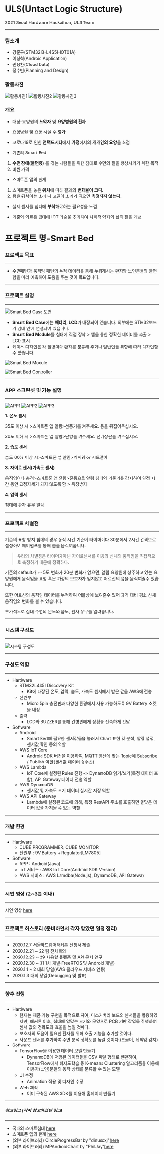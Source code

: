 # ULS(Untact Logic Structure)
 2021 Seoul Hardware Hackathon, ULS Team
 ___

### 팀소개
 * 강준구(STM32 B-L4S5I-IOT01A)
 * 이상혁(Android Application)
 * 권용찬(Cloud Data)
 * 정수빈(Planning and Design)

### 활동사진

![활동사진1](https://github.com/Moderato-Swift/shh2021_ULS/blob/main/image/perTwo.jpg?raw=true)
![활동사진2](https://github.com/Moderato-Swift/shh2021_ULS/blob/main/image/perThree.jpg?raw=true)
![활동사진3](https://github.com/Moderato-Swift/shh2021_ULS/blob/main/image/perOne.jpg?raw=true)

### 개요
 * 대상-요양원의 **노약자** 및 **요양병원의 환자**
 * 요양병원 및 요양 시설 수 **증가**
 * 코로나19로 인한 **언택드시대**에서 **가정**에서의 **개개인의 요양**을 초점
 
 * 기존의 Smart Bed 
 
  1. **수면 장애(불면증)** 를 겪는 사람들을 위한 침대로 수면의 질을 향상시키기 위한 목적
  2. 비싼 가격
  
  * 스마트폰 앱의 한계
  
  1. 스마트폰을 놓은 **위치**에 따라 결과의 **변화율이 크다.**
  2. 몸을 뒤척이는 소리 나 코골이 소리가 작으면 **측정되지 않는다.**
  
 * 실제 센서를 침대에 **부착**해야하는 필요성을 느낌
 
 * 기존의 의료용 침대에 ICT 기술울 추가하여 사회적 약자의 삶의 질을 개선
 
 # 프로젝트 명-Smart Bed
 ### 프로젝트 목표
 ___
 
  * 수면패턴과 움직임 패턴의 누적 데이터를 통해 누워계시는 환자와 노인분들의 불편함을 미리 예측하여 도움을 주는 것이 목표입니다.
  
___
 
 ### 프로젝트 설명
 ___
  
   ![Smart Bed Case 도면](https://github.com/Moderato-Swift/shh2021_ULS/blob/main/image/Case.PNG)
   
   * **Smart Bed Case**에는 **배터리, LCD**가 내장되어 있습니다. 외부에는 STM32보드가 침대 안에 연결되어 있습니다.
   * **Smart Bed Module**를 침대에 직접 장착 > 앱을 통한 정확한 데이터를 추출 > LCD 표시
   * 케이스 디자인은 각 질병마다 환자를 분류해 주거나 일반인들 취향에 따라 디자인할 수 있습니다.
  
   ![Smart Bed Module](https://github.com/Moderato-Swift/shh2021_ULS/blob/main/image/drawing_3.png?raw=true)

   ![Smart Bed Controller](https://github.com/Moderato-Swift/shh2021_ULS/blob/main/image/controller.jpg?raw=true)

  ___
  ### APP 스크린샷 및 기능 설명
  ___
   
   ![APP1](https://github.com/Moderato-Swift/shh2021_ULS/blob/main/image/app_1.jpg?raw=true)
   ![APP2](https://github.com/Moderato-Swift/shh2021_ULS/blob/main/image/app_2.jpg?raw=true)
   ![APP3](https://github.com/Moderato-Swift/shh2021_ULS/blob/main/image/app_3.jpg?raw=true)
  
  **1. 온도 센서**
  
  35도 이상 시 >스마트폰 앱 알림>선풍기를 켜주세요. 몸을 뒤집어주십시오.
  
  20도 이하 시 >스마트폰 앱 알림>난방을 켜주세요. 전기장판을 켜주십시오.
  
  **2. 습도 센서**
  
  습도 80% 이상 시>스마트폰 앱 알림>기저귀 or 시트갈이
  
  **3. 자이로 센서(가속도 센서)**
  
  움직임이나 충격>스마트폰 앱 알림>진동으로 알림
  침대의 기울기를 감지하여 일정 시간 동안 고정자세가 되지 않도록 함 > 욕창방지
  
  **4. 압력 센서**
  
  침대에 환자 유무 알림
  
  ___

  ### 프로젝트 차별점
  ___

  기존의 욕창 방지 침대의 경우 동작 시간 기준이 타이머이다
  30분에서 2시간 간격으로 설정하여 에어펌프를 통해 몸을 움직여줍니다.

  > 우리의 차별점은 타이머가아닌 자이로센서를 이용의 신체의 움직임을 직접적으로 측정하기 때문에 정확하다. 

  기존의 default가 +- 5도 변화가 20분 변화가 없으면, 알림
  요양원에 상주하고 있는 요양원에게 움직임을 요청 혹은
  가정의 보호자가 잊지않고 어르신의 몸을 움직여줄수 있습니다.

  또한 어르신의 움직임 데이터를 누적하여 어플상에 보여줄수 있어
  과거 대비 평소 신체움직임의 변화를 볼 수 있습니다.

  부가적으로 침대 주변의 온도와 습도, 환자 유무를 알려줍니다.
  ___

  ### 시스템 구성도
  ___
  
  ![시스템 구성도](https://github.com/Moderato-Swift/shh2021_ULS/blob/main/image/system_image.png?raw=true)

  ___

  ### 구성도 역할
  ___

  - Hardware
    - STM32L4S5I Discovery Kit 
      - Kit에 내장된 온도, 압력, 습도, 가속도 센서에서 받은 값을 AWS에 전송
    -  전원부
       - Micro 5pin 충전핀과 다양한 환경에서 사용 가능하도록 9V Battery 소켓을 내장
    - 출력
      - LCD와 BUZZER를 통해 간병인에게 상황을 신속하게 전달
  - Software
    - Android
      - Smart Bed에 필요한 센서값들을 불러서 Chart 표현 및 분석, 알림 설정, 센서값 확인 등의 역할
    - AWS IoT Core
      - Android SDK 버전을 이용하여, MQTT 통신에 맞는 Topic에 Subscribe / Publish 역할(센서값 데이터 송수신)
    - AWS Lambda
      - IoT Core에 설정된 Rules 진행 -> DynamoDB 읽기/쓰기(특정 데이터 포함), API Gateway 데이터 전송 역할
    - AWS DynamoDB
      - 센서값 및 가속도 크기 데이터 실시간 저장 역할
    - AWS API Gateway
      - Lambda에 설정된 코드에 의해, 특정 RestAPI 주소를 호출하면 알맞은 데이터 값을 가져올 수 있는 역할
  ___

  ### 개발 환경
  ___
 
 - Hardware
   - CUBE PROGRAMMER, CUBE MONITOR
   - 전원부 : 9V Battery + Regulator[LM7805]
 - Software
   - APP : Android(Java)
   - IoT 서비스 : AWS IoT Core(Android SDK Version)
   - AWS 서비스 : AWS Lamdba(Node.js), DynamoDB, API Gateway
  ___

  ### 시연 영상 (2~3분 이내)
  ___
  
  시연 영상 [here](https://youtu.be/KqXgnClS734)
  ___
  ### 프로젝트 히스토리 (준비하면서 각자 맡았던 일정 정리)
  ___
  * 2020.12.7        서울하드웨어해커톤 신청서 제출
  * 2020.12.21 ~ 22  팀 전체회의
  * 2020.12.23 ~ 29  사용할 플랫폼 및 API 문서 연구
  * 2020.12.30 ~ 31  1차 개발(FreeRTOS 및 Android 개발)
  * 2020.1.1 ~ 2     대회 당일(AWS 클라우드 서비스 연동)
  * 2020.1.3         대회 당일(Debugging 및 발표)
  ___

  ### 향후 진행
  ___
  - Hardware
    - 현재는 제품 기능 구현을 목적으로 하여, 디스커버리 보드의 센서들을 활용하였지만, 해커톤 이후, 침대에 알맞는 크기와 모양으로 PCB 기판 작업을 진행하여 센서 값의 정확도와 효율을 높일 것이다.
    - 보호자의 도움이 필요한 환자를 위해 호출 기능을 추가할 것이다.
    - 사운드 센서를 추가하여 수면 분석 정확도를 높일 것이다.(코골이, 뒤척임 감지)
  - Software
    - TensorFlow을 이용한 데이터 모델 만들기
      - DynamoDB에 저장된 데이터들을 CSV 파일 형태로 변환하여, TensorFlow에서 비지도학습 중 K-means Clustering 알고리즘을 이용해 이용자(노인)분들의 동작 상태를 분류할 수 있는 모델
    - UI 수정
      - Animation 적용 및 디자인 수정
    - Web 제작
      - 이미 구축된 AWS SDK를 이용해 홈페이지 만들기
  ___

 ##### 참고링크 (각자 참고하셨던 링크)
 ___
 
 * 국내외 스마트침대 [here](https://www.youtube.com/watch?v=BJTeHOZERnA&feature=youtu.be)
 * 스마트폰 앱의 한계 [here](https://www.youtube.com/watch?app=desktop&v=znju4QaRpok)
 * (외부 라이브러리) CircleProgressBar by "dinuscxj"[here](https://github.com/dinuscxj/CircleProgressBar) 
 * (외부 라이브러리) MPAndroidChart by "PhilJay"[here](https://github.com/PhilJay/MPAndroidChart) 


 
 
